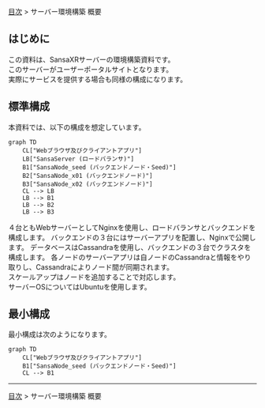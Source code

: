 [目次](../目次.md) > サーバー環境構築 概要

## はじめに
この資料は、SansaXRサーバーの環境構築資料です。  
このサーバーがユーザーポータルサイトとなります。  
実際にサービスを提供する場合も同様の構成になります。  

## 標準構成
本資料では、以下の構成を想定しています。
```mermaid
graph TD
    CL["Webブラウザ及びクライアントアプリ"]
    LB["SansaServer (ロードバランサ)"]
    B1["SansaNode_seed (バックエンドノード・Seed)"]
    B2["SansaNode_x01 (バックエンドノード)"]
    B3["SansaNode_x02 (バックエンドノード)"]
    CL --> LB
    LB --> B1
    LB --> B2
    LB --> B3
```
４台ともWebサーバーとしてNginxを使用し、ロードバランサとバックエンドを構成します。
バックエンドの３台にはサーバーアプリを配置し、Nginxで公開します。
データベースはCassandraを使用し、バックエンドの３台でクラスタを構成します。
各ノードのサーバーアプリは自ノードのCassandraと情報をやり取りし、Cassandraによりノード間が同期されます。  
スケールアップはノードを追加することで対応します。  
サーバーOSについてはUbuntuを使用します。

## 最小構成
最小構成は次のようになります。
```mermaid
graph TD
    CL["Webブラウザ及びクライアントアプリ"]
    B1["SansaNode_seed (バックエンドノード・Seed)"]
    CL --> B1
```

***
[目次](../目次.md) > サーバー環境構築 概要
